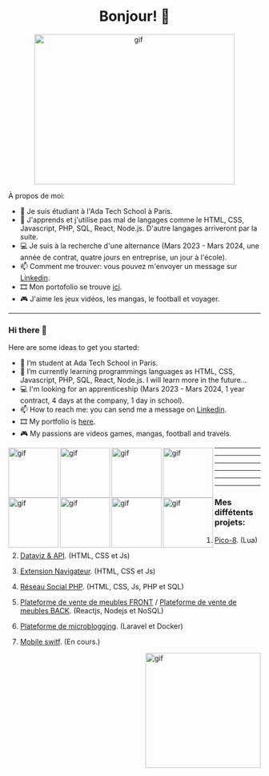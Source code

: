 <h1 align="center">Bonjour! 👋</h1>

<p align="center"><img alt="gif" src="https://github.com/Alexluu13/Alexluu13/blob/main/gif_code01.gif" width="400" height="300" /></p>

À propos de moi:

- 🔭 Je suis étudiant à l'Ada Tech School à Paris.
- 🌱 J'apprends et j'utilise pas mal de langages comme le HTML, CSS, Javascript, PHP, SQL, React, Node.js. D'autre langages arriveront par la suite.
- 💻 Je suis à la recherche d'une alternance (Mars 2023 - Mars 2024, une année de contrat, quatre jours en entreprise, un jour à l'école).
- 📫 Comment me trouver: vous pouvez m'envoyer un message sur [Linkedin](https://www.linkedin.com/in/alexandre-luu).
- 🎞️ Mon portofolio se trouve [ici](https://peppermint-cairnsmore-8b1.notion.site/Portofolio-e431d6a1917d47df87a459ff3fb16813).
- 🎮 J'aime les jeux vidéos, les mangas, le football et voyager.

***

### Hi there 👋

Here are some ideas to get you started:

- 🔭 I’m student at Ada Tech School in Paris.
- 🌱 I’m currently learning programmings languages as HTML, CSS, Javascript, PHP, SQL, React, Node.js. I will learn more in the future...
- 💻 I'm looking for an apprenticeship (Mars 2023 - Mars 2024, 1 year contract, 4 days at the company, 1 day in school).
- 📫 How to reach me: you can send me a message on [Linkedin](https://www.linkedin.com/in/alexandre-luu).
- 🎞️ My portfolio is [here](https://peppermint-cairnsmore-8b1.notion.site/Portofolio-e431d6a1917d47df87a459ff3fb16813).
- 🎮 My passions are videos games, mangas, football and travels.

<p><img align="left" alt="gif" src="https://github.com/Alexluu13/Alexluu13/blob/main/gif_code11.gif" width="100" height="100" /></p>
<p><img align="left" alt="gif" src="https://github.com/Alexluu13/Alexluu13/blob/main/gif_code12.gif" width="100" height="100" /></p>
<p><img align="left" alt="gif" src="https://github.com/Alexluu13/Alexluu13/blob/main/gif_code04.gif" width="100" height="100" /></p>
<p><img align="left" alt="gif" src="https://github.com/Alexluu13/Alexluu13/blob/main/gif_code05.gif" width="100" height="100" /></p>
<p><img align="left" alt="gif" src="https://github.com/Alexluu13/Alexluu13/blob/main/gif_code06.gif" width="100" height="100" /></p>
<p><img align="left" alt="gif" src="https://github.com/Alexluu13/Alexluu13/blob/main/gif_code07.gif" width="100" height="100" /></p>
<p><img align="left" alt="gif" src="https://github.com/Alexluu13/Alexluu13/blob/main/gif_code08.gif" width="100" height="100" /></p>
<p><img align="left" alt="gif" src="https://github.com/Alexluu13/Alexluu13/blob/main/gif_code09.gif" width="100" height="100" /></p>
<!-- <p><img align="left" alt="gif" src="https://github.com/Alexluu13/Alexluu13/blob/main/gif_code13.gif" width="100" height="100" /></p>
<p><img align="left" alt="gif" src="https://github.com/Alexluu13/Alexluu13/blob/main/gif_code14.gif" width="110" height="100" /></p> -->

---
---
---
---
---
---

### Mes diffétents projets:

1. [Pico-8](https://github.com/Alexluu13/P1_Pico-8-alfa). (Lua)

2. [Dataviz & API](https://github.com/Alexluu13/P2_Poke-Astro-maj). (HTML, CSS et Js)

3. [Extension Navigateur](https://github.com/Alexluu13/P3_Extension-navigateur-ada). (HTML, CSS et Js)

4. [Réseau Social PHP](https://github.com/Alexluu13/P4_ReseauSocial-PHP-mwaj). (HTML, CSS, Js, PHP et SQL)

5. [Plateforme de vente de meubles FRONT](https://github.com/Alexluu13/P5_E-commerce-front-fraises) / [Plateforme de vente de meubles BACK](https://github.com/Alexluu13/P5_E-commerce-back-fraises). (Reactjs, Nodejs et NoSQL)

6. [Plateforme de microblogging](https://github.com/Alexluu13/P6_projet-Insta-almaauch). (Laravel et Docker)

7. [Mobile switf](). (En cours.)


<p><img align="right" alt="gif" src="https://github.com/Alexluu13/Alexluu13/blob/main/gif_code15.gif" width="230" height="230" /></p>

